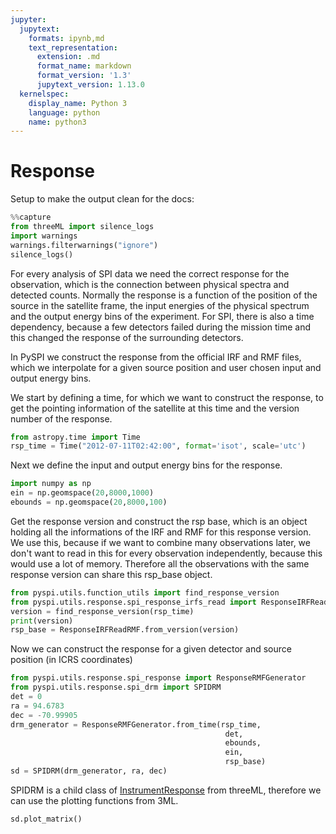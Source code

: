 ```yaml
---
jupyter:
  jupytext:
    formats: ipynb,md
    text_representation:
      extension: .md
      format_name: markdown
      format_version: '1.3'
      jupytext_version: 1.13.0
  kernelspec:
    display_name: Python 3
    language: python
    name: python3
---
```


# Response

Setup to make the output clean for the docs:
```python
%%capture
from threeML import silence_logs
import warnings
warnings.filterwarnings("ignore")
silence_logs()
```

For every analysis of SPI data we need the correct response for the observation, which is the connection between physical spectra and detected counts. Normally the response is a function of the position of the source in the satellite frame, the input energies of the physical spectrum and the output energy bins of the experiment. For SPI, there is also a time dependency, because a few detectors failed during the mission time and this changed the response of the surrounding detectors.

In PySPI we construct the response from the official IRF and RMF files, which we interpolate for a given source position and user chosen input and output energy bins.

We start by defining a time, for which we want to construct the response, to get the pointing information of the satellite at this time and the version number of the response. 

```python
from astropy.time import Time
rsp_time = Time("2012-07-11T02:42:00", format='isot', scale='utc')
```

Next we define the input and output energy bins for the response.

```python
import numpy as np
ein = np.geomspace(20,8000,1000)
ebounds = np.geomspace(20,8000,100)
```

Get the response version and construct the rsp base, which is an object holding all the informations of the IRF and RMF for this response version. We use this, because if we want to combine many observations later, we don't want to read in this for every observation independently, because this would use a lot of memory. Therefore all the observations with the same response version can share this rsp_base object.

```python
from pyspi.utils.function_utils import find_response_version
from pyspi.utils.response.spi_response_irfs_read import ResponseIRFReadRMF
version = find_response_version(rsp_time)
print(version)
rsp_base = ResponseIRFReadRMF.from_version(version)
```

Now we can construct the response for a given detector and source position (in ICRS coordinates)

```python
from pyspi.utils.response.spi_response import ResponseRMFGenerator
from pyspi.utils.response.spi_drm import SPIDRM
det = 0
ra = 94.6783
dec = -70.99905
drm_generator = ResponseRMFGenerator.from_time(rsp_time,
                                                det,
                                                ebounds, 
                                                ein,
                                                rsp_base)
sd = SPIDRM(drm_generator, ra, dec)
```

SPIDRM is a child class of [InstrumentResponse](https://threeml.readthedocs.io/en/stable/api/threeML.utils.OGIP.response.html#threeML.utils.OGIP.response.InstrumentResponse) from threeML, therefore we can use the plotting functions from 3ML.

```python
sd.plot_matrix()
```

